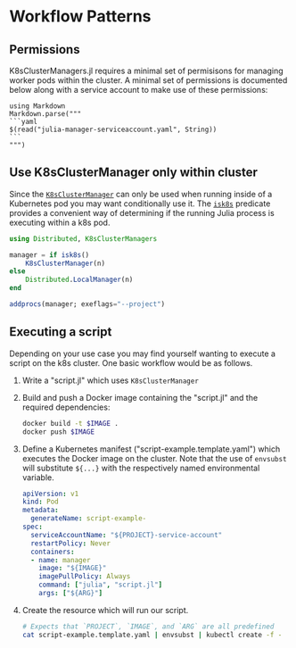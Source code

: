 Workflow Patterns
=================

## Permissions

K8sClusterManagers.jl requires a minimal set of permisisons for managing worker pods within
the cluster. A minimal set of permissions is documented below along with a service account
to make use of these permissions:

````@eval
using Markdown
Markdown.parse("""
```yaml
$(read("julia-manager-serviceaccount.yaml", String))
```
""")
````

## Use K8sClusterManager only within cluster

Since the [`K8sClusterManager`](@ref) can only be used when running inside of a Kubernetes
pod you may want conditionally use it. The [`isk8s`](@ref) predicate provides a convenient
way of determining if the running Julia process is executing within a k8s pod.

```julia
using Distributed, K8sClusterManagers

manager = if isk8s()
    K8sClusterManager(n)
else
    Distributed.LocalManager(n)
end

addprocs(manager; exeflags="--project")
```

## Executing a script

Depending on your use case you may find yourself wanting to execute a script on the k8s
cluster. One basic workflow would be as follows.

1. Write a "script.jl" which uses `K8sClusterManager`
2. Build and push a Docker image containing the "script.jl" and the required dependencies:

    ```sh
    docker build -t $IMAGE .
    docker push $IMAGE
    ```

3. Define a Kubernetes manifest ("script-example.template.yaml") which executes the Docker
   image on the cluster. Note that the use of `envsubst` will substitute `${...}` with the
   respectively named environmental variable.

    ```yaml
    apiVersion: v1
    kind: Pod
    metadata:
      generateName: script-example-
    spec:
      serviceAccountName: "${PROJECT}-service-account"
      restartPolicy: Never
      containers:
      - name: manager
        image: "${IMAGE}"
        imagePullPolicy: Always
        command: ["julia", "script.jl"]
        args: ["${ARG}"]
    ```

4. Create the resource which will run our script.

    ```sh
    # Expects that `PROJECT`, `IMAGE`, and `ARG` are all predefined
    cat script-example.template.yaml | envsubst | kubectl create -f -
    ```
